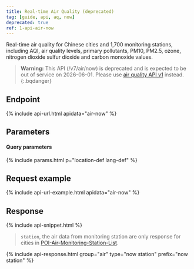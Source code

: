 ```yaml
---
title: Real-time Air Quality (deprecated)
tag: [guide, api, aq, now]
deprecated: true
ref: 1-api-air-now
---
```


Real-time air quality for Chinese cities and 1,700 monitoring stations, including AQI, air quality levels, primary pollutants, PM10, PM2.5, ozone, nitrogen dioxide sulfur dioxide and carbon monoxide values.

> **Warning:** This API (/v7/air/now) is deprecated and is expected to be out of service on 2026-06-01. Please use [air quality API v1](/en/docs/api/air-quality/air-current/) instead.
{:.bqdanger}

## Endpoint

{% include api-url.html apidata="air-now" %}

## Parameters

#### Query parameters

{% include params.html p="location-def lang-def" %}

## Request example

{% include api-url-example.html apidata="air-now" %}

## Response

{% include api-snippet.html %}

> `station`, the air data from monitoring station are only response for cities in [POI-Air-Monitoring-Station-List](https://github.com/qwd/LocationList/blob/master/POI-Air-Monitoring-Station-List-latest.csv).

{% include api-response.html group="air" type="now station" prefix="now station" %}
